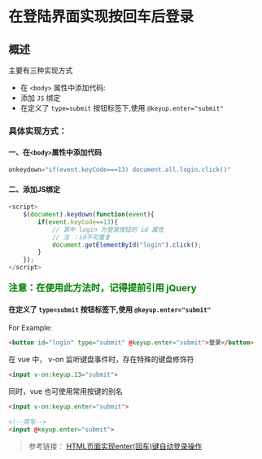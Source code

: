 # 在登陆界面实现按回车后登录

## 概述
主要有三种实现方式
- 在 `<body>` 属性中添加代码:
- 添加 `JS` 绑定
- 在定义了 `type=submit` 按钮标签下,使用 `@keyup.enter="submit" `


### 具体实现方式：

#### 一、在`<body>`属性中添加代码
```javascript
onkeydown="if(event.keyCode===13) document.all.login.click()"
```

#### 二、添加JS绑定
``` javascript
<script>
    $(document).keydown(function(event){
        if(event.keyCode==13){
        	// 其中 login 为登录按钮的 id 属性
			// 注 ：id不可重复
            document.getElementById("login").click();
        }
    });
</script>
```
<p style="color: green; font-size: 18px; "><b>注意：在使用此方法时，记得提前引用 jQuery</b></p>

#### 在定义了 `type=submit` 按钮标签下,使用 `@keyup.enter="submit" `
For Example:
```html
<button id="login" type="submit" @keyup.enter="submit">登录</button>
```
在 vue 中， v-on 监听键盘事件时，存在特殊的键盘修饰符
```html
<input v-on:keyup.13="submit">
```
同时，vue 也可使用常用按键的别名
```html
<input v-on:keyup.enter="submit">
 
<!--简写-->
<input @keyup.enter="submit">
```

>参考链接：
>[HTML页面实现enter(回车)键自动登录操作](https://blog.csdn.net/Healer_xiaozhen/article/details/109754985#:~:text=%E6%96%B9%E6%B3%95%E4%B8%80%20%3A%20%E5%9C%A8%3Cbody%3E%E5%B1%9E%E6%80%A7%E4%B8%AD%E6%B7%BB%E5%8A%A0%E5%A6%82%E4%B8%8B%E4%BB%A3%E7%A0%81%3A%20onkeydown%3D%22if%20%28event.keyCode%3D%3D%3D13%29%20document.all.login.click%20%28%29%22%20%E6%B3%A8,%E5%B1%9E%E6%80%A7%20%28%E5%A6%82%E8%8B%A5%E4%B8%8D%E8%A1%8C%2C%E5%8E%9F%E5%9B%A0%E5%8F%AF%E8%83%BD%E6%98%AF%E7%89%88%E6%9C%AC%E9%97%AE%E9%A2%98%E8%AF%B7%E5%B0%9D%E8%AF%95%E4%BB%A5%E4%B8%8B%E5%85%B6%E4%BB%96%E6%96%B9%E5%BC%8F%29%20%E6%96%B9%E6%B3%95%E4%BA%8C%20%3A%20%E6%B7%BB%E5%8A%A0JS%E7%BB%91%E5%AE%9A%2C%20%E3%80%90%20login%20%E3%80%91%E4%B8%BA%E7%99%BB%E5%BD%95%E6%8C%89%E9%92%AEid%E5%B1%9E%E6%80%A7)